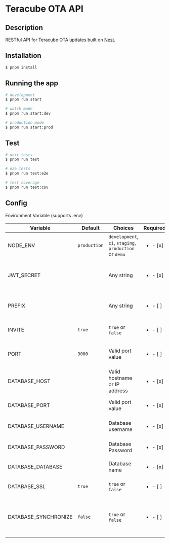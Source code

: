 # Teracube OTA API

## Description

RESTful API for Teracube OTA updates built on [Nest](https://github.com/nestjs/nest).

## Installation

```bash
$ pnpm install
```

## Running the app

```bash
# development
$ pnpm run start

# watch mode
$ pnpm run start:dev

# production mode
$ pnpm run start:prod
```

## Test

```bash
# unit tests
$ pnpm run test

# e2e tests
$ pnpm run test:e2e

# test coverage
$ pnpm run test:cov
```

## Config

Environment Variable (supports .env)

| Variable             | Default      | Choices                                                 | Required                 | Description                                                        |
|----------------------|--------------|---------------------------------------------------------|--------------------------|--------------------------------------------------------------------|
| NODE_ENV             | `production` | `development`, `ci`, `staging`, `production` or `demo`  | <ul><li>- [x] </li></ul> | Environment for Nodejs                                             |
| JWT_SECRET           |              | Any string                                              | <ul><li>- [x] </li></ul> | Secret for encoding JWTs (Really keep this secret)                 |
| PREFIX               |              | Any string                                              | <ul><li>- [ ] </li></ul> | Prefix in front of every API route                                 |
| INVITE               | `true`       | `true` or `false`                                       | <ul><li>- [ ] </li></ul> | Require invites for registration                                   |
| PORT                 | `3000`       | Valid port value                                        | <ul><li>- [ ] </li></ul> | Port to run this application on                                    |
| DATABASE_HOST        |              | Valid hostname or IP address                            | <ul><li>- [x] </li></ul> | Host of Postgres database                                          |
| DATABASE_PORT        |              | Valid port value                                        | <ul><li>- [x] </li></ul> | Port of Postgres database                                          |
| DATABASE_USERNAME    |              | Database username                                       | <ul><li>- [x] </li></ul> | Username of Postgres database                                      |
| DATABASE_PASSWORD    |              | Database Password                                                | <ul><li>- [x] </li></ul> | Password of Postgres database                                      |
| DATABASE_DATABASE    |              | Database name                                           | <ul><li>- [x] </li></ul> | Database mame                                                      |
| DATABASE_SSL         | `true`       | `true` or `false`                                       | <ul><li>- [ ] </li></ul> | Use SSL to connect to database                                     |
| DATABASE_SYNCHRONIZE | `false`      | `true` or `false`                                       | <ul><li>- [ ] </li></ul> | Synchronize entities to database (shouldn't be used in production) |
